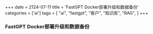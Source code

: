 +++
date = 2124-07-11
title = 'FastGPT Docker部署升级和数据备份'
categories = ['ai']
tags = [
    "ai",
    "fastgpt",
    "客户",
    "知识库",
    "RAG",
]
+++

### FastGPT Docker部署升级和数据备份

